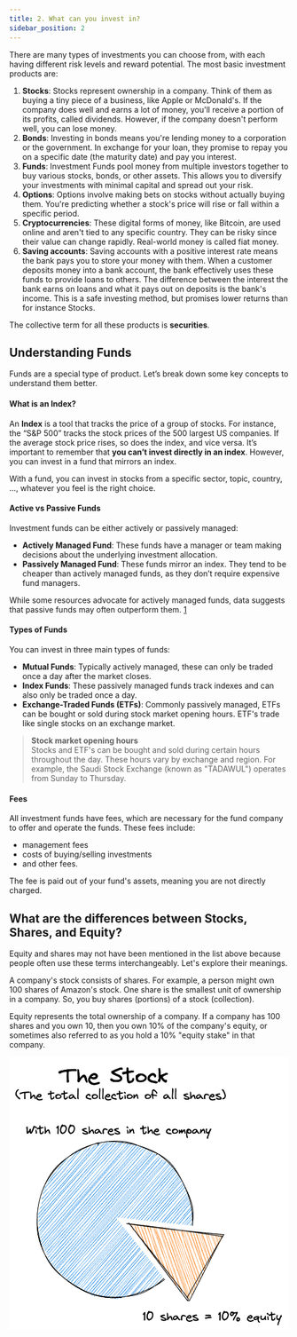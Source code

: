 ```yaml
---
title: 2. What can you invest in?
sidebar_position: 2
---
```


There are many types of investments you can choose from, with each having different risk levels and reward potential. The most basic investment products are:
1. **Stocks**: Stocks represent ownership in a company. Think of them as buying a tiny piece of a business, like Apple or McDonald's. If the company does well and earns a lot of money, you'll receive a portion of its profits, called dividends. However, if the company doesn't perform well, you can lose money.
2. **Bonds**: Investing in bonds means you're lending money to a corporation or the government. In exchange for your loan, they promise to repay you on a specific date (the maturity date) and pay you interest.
3. **Funds**: Investment Funds pool money from multiple investors together to buy various stocks, bonds, or other assets. This allows you to diversify your investments with minimal capital and spread out your risk.
4. **Options**: Options involve making bets on stocks without actually buying them. You're predicting whether a stock's price will rise or fall within a specific period.
5. **Cryptocurrencies**: These digital forms of money, like Bitcoin, are used online and aren't tied to any specific country. They can be risky since their value can change rapidly. Real-world money is called fiat money.
6. **Saving accounts**: Saving accounts with a positive interest rate means the bank pays you to store your money with them. When a customer deposits money into a bank account, the bank effectively uses these funds to provide loans to others. The difference between the interest the bank earns on loans and what it pays out on deposits is the bank's income. This is a safe investing method, but promises lower returns than for instance Stocks.

The collective term for all these products is **securities**.

## Understanding Funds
Funds are a special type of product. Let’s break down some key concepts to understand them better.

#### What is an Index?
An **Index** is a tool that tracks the price of a group of stocks. For instance, the “S&P 500” tracks the stock prices of the 500 largest US companies. If the average stock price rises, so does the index, and vice versa. It’s important to remember that **you can’t invest directly in an index**. However, you can invest in a fund that mirrors an index.

With a fund, you can invest in stocks from a specific sector, topic, country, ..., whatever you feel is the right choice.

#### Active vs Passive Funds
Investment funds can be either actively or passively managed:
- **Actively Managed Fund**: These funds have a manager or team making decisions about the underlying investment allocation.
- **Passively Managed Fund**: These funds mirror an index. They tend to be cheaper than actively managed funds, as they don’t require expensive fund managers.

While some resources advocate for actively managed funds, data suggests that passive funds may often outperform them. [1](https://finance.yahoo.com/news/active-funds-struggle-beat-passive-144140128.html)

#### Types of Funds
You can invest in three main types of funds:
- **Mutual Funds**: Typically actively managed, these can only be traded once a day after the market closes.
- **Index Funds**: These passively managed funds track indexes and can also only be traded once a day.
- **Exchange-Traded Funds (ETFs)**: Commonly passively managed, ETFs can be bought or sold during stock market opening hours. ETF's trade like single stocks on an exchange market.

> **Stock market opening hours**  
> Stocks and ETF's can be bought and sold during certain hours throughout the day. These hours vary by exchange and region. For example, the Saudi Stock Exchange (known as "TADAWUL") operates from Sunday to Thursday.

#### Fees
All investment funds have fees, which are necessary for the fund company to offer and operate the funds. These fees include:
- management fees
- costs of buying/selling investments
- and other fees.

The fee is paid out of your fund's assets, meaning you are not directly charged.

## What are the differences between Stocks, Shares, and Equity?
Equity and shares may not have been mentioned in the list above because people often use these terms interchangeably. Let's explore their meanings.

A company's stock consists of shares. For example, a person might own 100 shares of Amazon's stock. One share is the smallest unit of ownership in a company. So, you buy shares (portions) of a stock (collection).

Equity represents the total ownership of a company. If a company has 100 shares and you own 10, then you own 10% of the company's equity, or sometimes also referred to as you hold a 10% "equity stake" in that company.

![](./assets/Stock-shares-equity-explained.png) 



